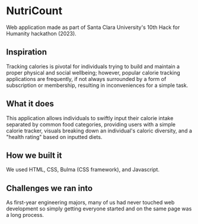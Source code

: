 # NutriCount
Web application made as part of Santa Clara University's 10th Hack for Humanity hackathon (2023).
## Inspiration
Tracking calories is pivotal for individuals trying to build and maintain a proper physical and social wellbeing; however, popular calorie tracking applications are frequently, if not always surrounded by a form of subscription or membership, resulting in inconveniences for a simple task.
## What it does
This application allows individuals to swiftly input their calorie intake separated by common food categories, providing users with a simple calorie tracker, visuals breaking down an individual's caloric diversity, and a "health rating" based on inputted diets.
## How we built it
We used HTML, CSS, Bulma (CSS framework), and Javascript.
## Challenges we ran into
As first-year engineering majors, many of us had never touched web development so simply getting everyone started and on the same page was a long process.
